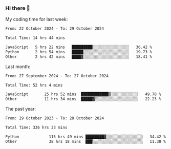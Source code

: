 ### Hi there 👋

My coding time for last week:

<!--START_SECTION:week-->

```txt
From: 22 October 2024 - To: 29 October 2024

Total Time: 14 hrs 44 mins

JavaScript   5 hrs 22 mins   █████████░░░░░░░░░░░░░░░░   36.42 %
Python       2 hrs 54 mins   █████░░░░░░░░░░░░░░░░░░░░   19.73 %
Other        2 hrs 42 mins   ████▓░░░░░░░░░░░░░░░░░░░░   18.41 %
```

<!--END_SECTION:week-->

Last month:

<!--START_SECTION:month-->

```txt
From: 27 September 2024 - To: 27 October 2024

Total Time: 52 hrs 4 mins

JavaScript       25 hrs 52 mins  ████████████▒░░░░░░░░░░░░   49.70 %
Other            11 hrs 34 mins  █████▓░░░░░░░░░░░░░░░░░░░   22.23 %
```

<!--END_SECTION:month-->

The past year:

<!--START_SECTION:year-->

```txt
From: 29 October 2023 - To: 28 October 2024

Total Time: 336 hrs 33 mins

Python             115 hrs 49 mins ████████▓░░░░░░░░░░░░░░░░   34.42 %
Other              38 hrs 18 mins  ███░░░░░░░░░░░░░░░░░░░░░░   11.38 %
```

<!--END_SECTION:year-->
